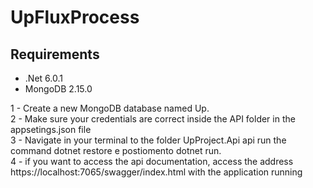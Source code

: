 # UpFluxProcess

## Requirements

- .Net 6.0.1
- MongoDB 2.15.0

1 - Create a new MongoDB database named Up. </br>
2 - Make sure your credentials are correct inside the API folder in the appsetings.json file </br>
3 - Navigate in your terminal to the folder UpProject.Api api run the command dotnet restore e postiomento dotnet run. </br>
4 - if you want to access the api documentation, access the address https://localhost:7065/swagger/index.html with the application running </br>
